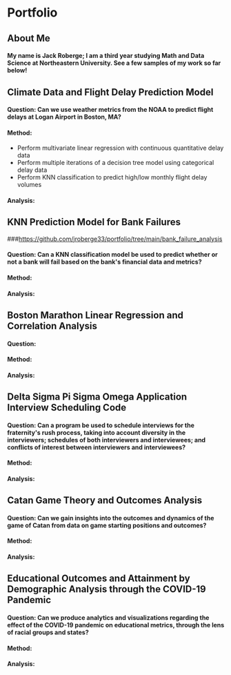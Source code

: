 # Portfolio 
## About Me
#### My name is Jack Roberge; I am a third year studying Math and Data Science at Northeastern University. See a few samples of my work so far below! 

## Climate Data and Flight Delay Prediction Model 

#### **Question**: Can we use weather metrics from the NOAA to predict flight delays at Logan Airport in Boston, MA?  

#### **Method**: 
- Perform multivariate linear regression with continuous quantitative delay data
- Perform multiple iterations of a decision tree model using categorical delay data
- Perform KNN classification to predict high/low monthly flight delay volumes

#### **Analysis**: 

## KNN Prediction Model for Bank Failures

###https://github.com/jroberge33/portfolio/tree/main/bank_failure_analysis

#### **Question**: Can a KNN classification model be used to predict whether or not a bank will fail based on the bank's financial data and metrics?

#### **Method**: 

#### **Analysis**: 

## Boston Marathon Linear Regression and Correlation Analysis 

#### **Question**:  

#### **Method**: 

#### **Analysis**: 

## Delta Sigma Pi Sigma Omega Application Interview Scheduling Code

#### **Question**: Can a program be used to schedule interviews for the fraternity's rush process, taking into account diversity in the interviewers; schedules of both interviewers and interviewees; and conflicts of interest between interviewers and interviewees?

#### **Method**: 

#### **Analysis**: 

## Catan Game Theory and Outcomes Analysis 

#### **Question**: Can we gain insights into the outcomes and dynamics of the game of Catan from data on game starting positions and outcomes?

#### **Method**: 

#### **Analysis**: 

## Educational Outcomes and Attainment by Demographic Analysis through the COVID-19 Pandemic

#### **Question**: Can we produce analytics and visualizations regarding the effect of the COVID-19 pandemic on educational metrics, through the lens of racial groups and states? 

#### **Method**: 

#### **Analysis**: 

